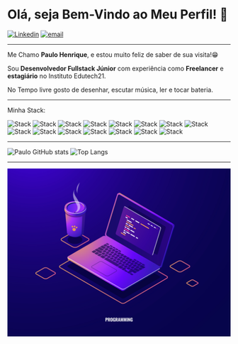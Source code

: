 # Olá, seja Bem-Vindo ao Meu Perfil! 👋

<a href="https://linkedin.com/in/paulo-henrique-oliveira-almeida">![Linkedin](https://img.shields.io/badge/LinkedIn-blue?logo=linkedin&logoColor=white&style=for-the-badge)</a> <a href="mailto:paulo333henrique00@gmail.com">![email](https://img.shields.io/badge/email-red?logo=gmail&logoColor=white&style=for-the-badge)</a>

---
Me Chamo **Paulo Henrique**, e estou muito feliz de saber de sua visita!😁


Sou **Desenvolvedor Fullstack Júnior** com experiência como **Freelancer** e **estagiário** no Instituto Edutech21.

No Tempo livre gosto de desenhar, escutar música, ler e tocar bateria.<br>

---

Minha Stack:
<div>

![Stack](https://img.shields.io/badge/html5-red?logo=html5&logoColor=white&style=for-the-badge)
![Stack](https://img.shields.io/badge/css3-blue?logo=css3&logoColor=white&style=for-the-badge)
![Stack](https://img.shields.io/badge/javascript-yellow?logo=javascript&logoColor=white&style=for-the-badge)
![Stack](https://img.shields.io/badge/php-777BB4?logo=php&logoColor=white&style=for-the-badge)
![Stack](https://img.shields.io/badge/python-yellow?logo=python&logoColor=white&style=for-the-badge)
![Stack](https://img.shields.io/badge/reactjs-61DAFB?logo=react&logoColor=black&style=for-the-badge)
![Stack](https://img.shields.io/badge/nextjs-black?logo=next.js&logoColor=white&style=for-the-badge)
![Stack](https://img.shields.io/badge/nodejs-green?logo=node.js&logoColor=white&style=for-the-badge)
![Stack](https://img.shields.io/badge/mysql-blue?logo=mysql&logoColor=white&style=for-the-badge)
![Stack](https://img.shields.io/badge/mariadb-black?logo=mariadb&logoColor=white&style=for-the-badge)
![Stack](https://img.shields.io/badge/sqlite-gray?logo=sqlite&logoColor=white&style=for-the-badge)
![Stack](https://img.shields.io/badge/wordpress-blue?logo=wordpress&logoColor=white&style=for-the-badge)
![Stack](https://img.shields.io/badge/bootstrap-purple?logo=bootstrap&logoColor=white&style=for-the-badge)
![Stack](https://img.shields.io/badge/Github-black?logo=github&logoColor=white&style=for-the-badge)
![Stack](https://img.shields.io/badge/git-red?logo=git&logoColor=white&style=for-the-badge)
</div>

---

<div>

![Paulo GitHub stats](https://github-readme-stats.vercel.app/api?username=PauloHenriqueOliveiradeAlmeida&show_icons=true&theme=tokyonight)
![Top Langs](https://github-readme-stats.vercel.app/api/top-langs/?username=PauloHenriqueOliveiradeAlmeida&layout=compact&theme=tokyonight)

</div>

---

<img src="/971.jpg">
